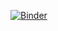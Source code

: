 [![Binder](https://mybinder.org/badge_logo.svg)](https://mybinder.org/v2/gh/jfeist/zcam_school_binder/HEAD)
